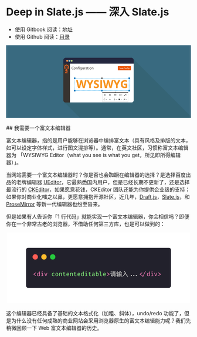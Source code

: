 # Deep in Slate.js —— 深入 Slate.js

- 使用 Gitbook 阅读：[地址](https://app.gitbook.com/@wu-xiao-jun/s/deep-in-slate-js/)
- 使用 Github 阅读：[目录](./SUMMARY.md)

<p align="center">
	<img src="./statics/wysiwyg.png" />
</p>
## 我需要一个富文本编辑器

富文本编辑器，指的是用户能够在浏览器中编排富文本（具有风格及排版的文本，如可以设定字体样式，进行图文混排等）。通常，在英文社区，习惯称富文本编辑器为 「WYSIWYG Editor（what you see is what you get，所见即所得编辑器）」。

当网站需要一个富文本编辑器时？你是否也会踟蹰在编辑器的选择？是选择百度出品的老牌编辑器 [UEditor](http://ueditor.baidu.com/website/)，它最熟悉国内用户，但是已经长期不更新了，还是选择最流行的 [CKEditor](https://ckeditor.com/)，如果愿意花钱，CKEditor 团队还能为你提供企业级的支持；如果你对商业化嗤之以鼻，更愿意拥抱开源社区，近几年，[Draft.js](https://draftjs.org/)，[Slate.js](https://www.slatejs.org/)，和 [ProseMirror](https://prosemirror.net/) 等新一代编辑器也纷至沓来。

但是如果有人告诉你「1 行代码」就能实现一个富文本编辑器，你会相信吗？即便你在一个非常古老的浏览器，不借助任何第三方库，也是可以做到的：

<p align="center">
	<img src="./statics/contenteditable.png" width="500" />
</p>

这个编辑器已经具备了基础的文本格式化（加粗、斜体），undo/redo 功能了，但是为什么没有任何成熟的商业网站会采用浏览器原生的富文本编辑能力呢？我们先稍微回顾一下 Web 富文本编辑器的历史。